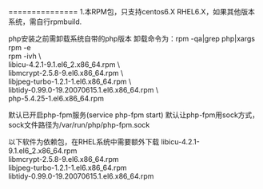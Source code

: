 ===============
1.本RPM包，只支持centos6.X RHEL6.X，如果其他版本系统，需自行rpmbuild.

php安装之前需卸载系统自带的php版本
卸载命令为：rpm -qa|grep php|xargs rpm -e   
rpm -ivh \    
libicu-4.2.1-9.1.el6_2.x86_64.rpm  \   
libmcrypt-2.5.8-9.el6.x86_64.rpm    \       
libjpeg-turbo-1.2.1-1.el6.x86_64.rpm  \   
libtidy-0.99.0-19.20070615.1.el6.x86_64.rpm  \   
php-5.4.25-1.el6.x86_64.rpm   

默认已开启php-fpm服务(service php-fpm start)
默认让php-fpm用sock方式，sock文件路径为/var/run/php/php-fpm.sock

以下软件为依赖包，在RHEL系统中需要额外下载
libicu-4.2.1-9.1.el6_2.x86_64.rpm    
libmcrypt-2.5.8-9.el6.x86_64.rpm       
libjpeg-turbo-1.2.1-1.el6.x86_64.rpm    
libtidy-0.99.0-19.20070615.1.el6.x86_64.rpm  
